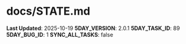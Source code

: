 # docs/STATE.md

**Last Updated**: 2025-10-19
**5DAY_VERSION**: 2.0.1
**5DAY_TASK_ID**: 89
**5DAY_BUG_ID**: 1
**SYNC_ALL_TASKS**: false
